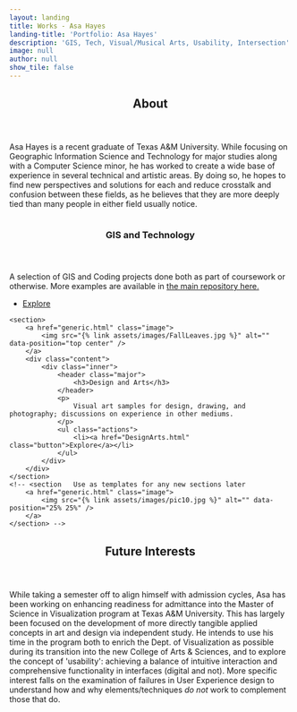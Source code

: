 ```yaml
---
layout: landing
title: Works - Asa Hayes
landing-title: 'Portfolio: Asa Hayes'
description: 'GIS, Tech, Visual/Musical Arts, Usability, Intersection'
image: null
author: null
show_tile: false
---
```


<!-- Main -->
<div id="main">

<!-- One -->
<section id="one">
	<div class="inner">
		<header class="major">
			<h2>About</h2>
		</header>
		<p>
			Asa Hayes is a recent graduate of Texas A&M University. While focusing on Geographic Information Science and Technology for major studies along with a Computer Science minor, he has worked to create a wide base of experience in several technical and artistic areas. By doing so, he hopes to find new perspectives and solutions for each and reduce crosstalk and confusion between these fields, as he believes that they are more deeply tied than many people in either field usually notice. 
		</p>
	</div>
</section>

<!-- Two -->
<section id="two" class="spotlights">
	<section>
		<a href="generic.html" class="image">
			<img src="{% link assets/images/GISCode.png %}" alt="" data-position="center center" />
		</a>
		<div class="content">
			<div class="inner">
				<header class="major">
					<h3>GIS and Technology</h3>
				</header>
				<p>
					A selection of GIS and Coding projects done both as part of coursework or otherwise. More examples are available in <a href="https://github.com/A-Hayes">the main repository here.</a>
				</p>
				<ul class="actions">
					<li><a href="GISTech.html" class="button">Explore</a></li>
				</ul>
			</div>
		</div>
	</section>
	
	<section>
		<a href="generic.html" class="image">
			<img src="{% link assets/images/FallLeaves.jpg %}" alt="" data-position="top center" />
		</a>
		<div class="content">
			<div class="inner">
				<header class="major">
					<h3>Design and Arts</h3>
				</header>
				<p>
					Visual art samples for design, drawing, and photography; discussions on experience in other mediums.
				</p>
				<ul class="actions">
					<li><a href="DesignArts.html" class="button">Explore</a></li>
				</ul>
			</div>
		</div>
	</section>
	<!-- <section   Use as templates for any new sections later
		<a href="generic.html" class="image">
			<img src="{% link assets/images/pic10.jpg %}" alt="" data-position="25% 25%" />
		</a>
	</section> -->
</section>

<!-- Three -->
<section id="three">
	<div class="inner">
		<header class="major">
			<h2>Future Interests</h2>
		</header>
		<p>
			While taking a semester off to align himself with admission cycles, Asa has been working on enhancing readiness for admittance into the Master of Science in Visualization program at Texas A&M University. This has largely been focused on the development of more directly tangible applied concepts in art and design via independent study. He intends to use his time in the program both to enrich the Dept. of Visualization as possible during its transition into the new College of Arts & Sciences, and to explore the concept of 'usability': achieving a balance of intuitive interaction and comprehensive functionality in interfaces (digital and not). More specific interest falls on the examination of failures in User Experience design to understand how and why elements/techniques <i>do not</i> work to complement those that do.
		</p>
	</div>
</section>

</div>
